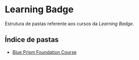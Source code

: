 # Learning Badge

Estrutura de pastas referente aos cursos da *Learning Badge*.

## Índice de pastas

- [Blue Prism Foundation Course](./Blue%20Prism%20Foundation%20Course/)